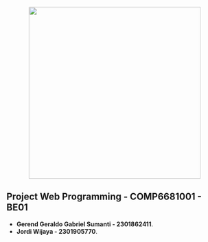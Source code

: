 <p align="center"><a href="https://laravel.com" target="_blank"><img src='/images/JH FURNITURE_free-file (2).png' width="400"></a></p>


## Project Web Programming - COMP6681001 - BE01

- **Gerend Geraldo Gabriel Sumanti - 2301862411**.
- **Jordi Wijaya - 2301905770**.
